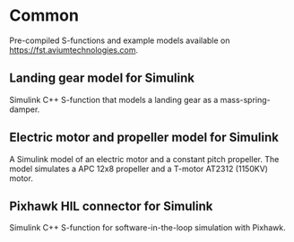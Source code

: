 # Common

Pre-compiled S-functions and example models available on https://fst.aviumtechnologies.com.

## Landing gear model for Simulink

Simulink C++ S-function that models a landing gear as a mass-spring-damper.

## Electric motor and propeller model for Simulink

A Simulink model of an electric motor and a constant pitch propeller. The model simulates a APC 12x8 propeller and a T-motor AT2312 (1150KV) motor.

## Pixhawk HIL connector for Simulink

Simulink C++ S-function for software-in-the-loop simulation with Pixhawk.